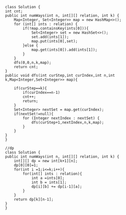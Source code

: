     class Solution {
    int cnt;
    public int numWays(int n, int[][] relation, int k) {
        Map<Integer, Set<Integer>> map = new HashMap<>();
        for (int[] ints : relation) {
            if(!map.containsKey(ints[0])){
                Set<Integer> set = new HashSet<>();
                set.add(ints[1]);
                map.put(ints[0],set);
            }else {
                map.get(ints[0]).add(ints[1]);
            }
        }
        dfs(0,0,n,k,map);
        return cnt;
    }
    public void dfs(int curStep,int curIndex,int n,int k,Map<Integer,Set<Integer>> map){

        if(curStep==k){
            if(curIndex==n-1)
            cnt++;
            return;
        }
        Set<Integer> nextSet = map.get(curIndex);
        if(nextSet!=null){
            for (Integer nextIndex : nextSet) {
                dfs(curStep+1,nextIndex,n,k,map);
            }
        }
    }
    }
    
    //dp
    class Solution {
    public int numWays(int n, int[][] relation, int k) {
        int[][] dp = new int[k+1][n];
        dp[0][0]=1;
        for(int i =1;i<=k;i++){
            for(int[] ints : relation){
                int a =ints[0];
                int b = ints[1];
                dp[i][b] += dp[i-1][a];
            }
        }
        return dp[k][n-1];
    }
    }
